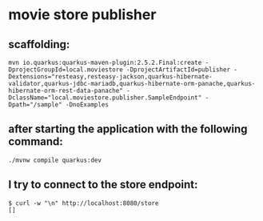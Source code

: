 # movie store publisher

## scaffolding:
```
mvn io.quarkus:quarkus-maven-plugin:2.5.2.Final:create -DprojectGroupId=local.moviestore -DprojectArtifactId=publisher -Dextensions="resteasy,resteasy-jackson,quarkus-hibernate-validator,quarkus-jdbc-mariadb,quarkus-hibernate-orm-panache,quarkus-hibernate-orm-rest-data-panache" -DclassName="local.moviestore.publisher.SampleEndpoint" -Dpath="/sample" -DnoExamples
```

## after starting the application with the following command:
```
./mvnw compile quarkus:dev
```

## I try to connect to the store endpoint:
```
$ curl -w "\n" http://localhost:8080/store
[]
```
